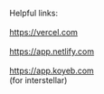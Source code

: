 Helpful links:
<br>
<br>
https://vercel.com
<br>
<br>
https://app.netlify.com
<br>
<br>
https://app.koyeb.com
<br>
(for interstellar)
